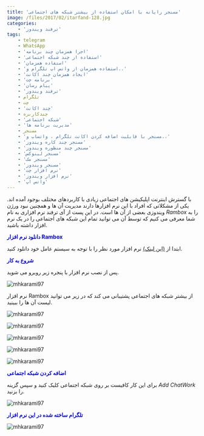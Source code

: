 ```yaml
---
title: 'مسنجر رایانه با امکان استفاده از بیشتر شبکه های اجتماعی'
image: /files/2017/02/itarfand-128.jpg
categories:
    - 'ترفند ویندوز'
tags:
    - telegram
    - WhatsApp
    - 'اجرا همزمان چند برنامه'
    - 'استفاده از چند شبکه اجتماعی'
    - 'استفاده همزمان'
    - 'استفاده همزمان از واتس اپ تلگرام و..'
    - 'ایجاد همزمان چند اکانت'
    - 'برنامه چت'
    - 'پیام رسان'
    - 'ترفند ویندوز'
    - تلگرام
    - چت
    - 'چند اکانت'
    - چندکاربره
    - 'شبکه اجتماعی'
    - 'مدیریت برنامه ها'
    - مسنجر
    - 'مسنجر با قابلیت اضافه کردن اکانت تلگرام ، واتساپ و..'
    - 'مسنجر چند کاره ویندوز'
    - 'مسنجر چند منظوره ویندوز'
    - 'مسنجر لینوکس'
    - 'مسنجر مک'
    - 'مسنجر ویندوز'
    - 'نرم افزار چت'
    - 'نرم افزار ویندوز'
    - 'واتس اپ'
---
```


با گسترش اینترنت اپلیکیشن های اجتماعی زیادی با کاربردهای مختلف بوجود آمده اند. یکی از مشکلاتی که افراد با این نرم افزارها دارند مدیریت آن ها و همچنین نبود ورژن ویندوزی بعضی از آن ها است. در این پست از آی ترفند نرم افزاری به نام *Rambox* را به شما معرفی می کنیم که توسط آن می توانید تمام این شبکه های اجتماعی را در یک نرم افزار داشته باشید.

<span style="color: #0000ff;">**دانلود نرم افزار Rambox**</span>

ابتدا از [(این لینک)](http://rambox.pro/#download) نرم افزار مورد نظر را با توجه به سیستم عامل خود دانلود کنید.

<span style="color: #0000ff;">**شروع به کار**</span>

پس از نصب نرم افزار با پنجره زیر روبرو می شوید.

![mhkarami97](/files/2017/02/itarfand-121.jpg)  

نرم افزار Rambox از بیشتر شبکه های اجتماعی پشتیبانی می کند که در زیر می توانید لیست آن ها را ببینید.

![mhkarami97](/files/2017/02/itarfand-122.jpg)  

![mhkarami97](/files/2017/02/itarfand-123.jpg)  

![mhkarami97](/files/2017/02/itarfand-124.jpg)  

![mhkarami97](/files/2017/02/itarfand-125.jpg)  

![mhkarami97](/files/2017/02/itarfand-126.jpg)  

<span style="color: #0000ff;">**اضافه کردن شبکه اجتماعی**</span>

برای این کار کافیست بر روی شبکه اجتماعی کلیک کنید و سپس گزینه *Add ChatWork* را بزنید.

![mhkarami97](/files/2017/02/itarfand-127-1.jpg)  

<span style="color: #0000ff;">**تلگرام ساخته شده در این نرم افزار**</span>

![mhkarami97](/files/2017/02/itarfand-127.jpg)  